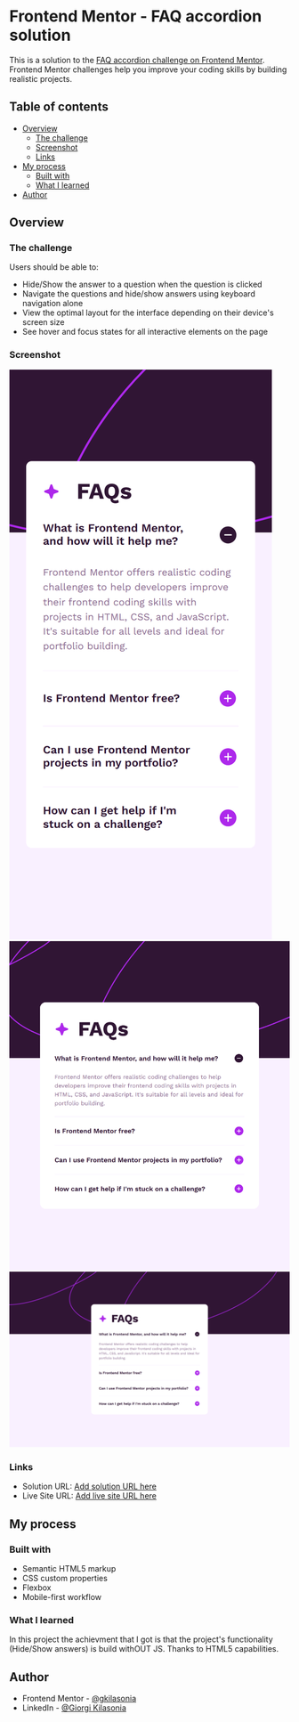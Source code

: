 # Frontend Mentor - FAQ accordion solution

This is a solution to the [FAQ accordion challenge on Frontend Mentor](https://www.frontendmentor.io/challenges/faq-accordion-wyfFdeBwBz). Frontend Mentor challenges help you improve your coding skills by building realistic projects.

## Table of contents

- [Overview](#overview)
  - [The challenge](#the-challenge)
  - [Screenshot](#screenshot)
  - [Links](#links)
- [My process](#my-process)
  - [Built with](#built-with)
  - [What I learned](#what-i-learned)
- [Author](#author)

## Overview

### The challenge

Users should be able to:

- Hide/Show the answer to a question when the question is clicked
- Navigate the questions and hide/show answers using keyboard navigation alone
- View the optimal layout for the interface depending on their device's screen size
- See hover and focus states for all interactive elements on the page

### Screenshot

![](./assets/screenshot/mobile-screenshot.png)
![](./assets/screenshot/tablet-screenshot.png)
![](./assets/screenshot/desktop-screenshot.png)

### Links

- Solution URL: [Add solution URL here](https://github.com/gkilasonia/faq-accordion)
- Live Site URL: [Add live site URL here](https://kilasa-faq-accordion.netlify.app/)

## My process

### Built with

- Semantic HTML5 markup
- CSS custom properties
- Flexbox
- Mobile-first workflow

### What I learned

In this project the achievment that I got is that the project's functionality (Hide/Show answers) is build withOUT JS. Thanks to HTML5 capabilities.

## Author

- Frontend Mentor - [@gkilasonia](https://www.frontendmentor.io/profile/gkilasonia)
- LinkedIn - [@Giorgi Kilasonia](https://www.linkedin.com/in/giorgi-kilasonia-7a96ab190/)

